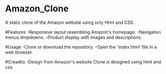 # Amazon_Clone
A static clone of the Amazon website using only Html and CSS.

#Features
-Responsive layout resembling Amazon's homepage.
-Navigation menus dropdowns.
-Product display with images and descriptions.

#Usage
-Clone or download the repository.
-Open the 'index.html' file in a web browser.

#Creadits
-Design from Amazon's website
Clone is designed using html and css. 
